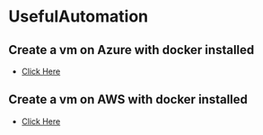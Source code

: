 # UsefulAutomation

## Create a vm on Azure with docker installed

* [Click Here](./azure-vm-docker/Readme.md)


## Create a vm on AWS with docker installed

* [Click Here](./ec2-docker/Readme.md)